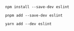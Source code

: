 ```shell renderer="common" language="js" packageManager="npm"
npm install --save-dev eslint
```

```shell renderer="common" language="js" packageManager="pnpm"
pnpm add --save-dev eslint
```

```shell renderer="common" language="js" packageManager="yarn"
yarn add --dev eslint
```

